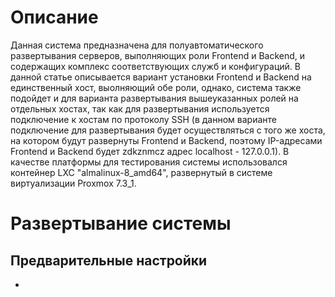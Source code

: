 # Описание

Данная система предназначена для полуавтоматического развертывания серверов, выполняющих роли Frontend и Backend, и содержащих комплекс соответствующих служб и конфигураций. В данной статье описывается вариант установки Frontend и Backend на единственный хост, выолняющий обе роли, однако, система также подойдет и для варианта развертывания вышеуказанных ролей на отдельных хостах, так как для развертывания используется подключение к хостам по протоколу SSH (в данном варианте подключение для развертывания будет осуществляться с того же хоста, на котором будут развернуты Frontend и Backend, поэтому IP-адресами Frontend и Backend будет zdkznmcz адрес localhost - 127.0.0.1). В качестве платформы для тестирования системы использовался контейнер LXC "almalinux-8_amd64", развернутый в системе виртуализации Proxmox 7.3_1.

# Развертывание системы

## Предварительные настройки
- 
